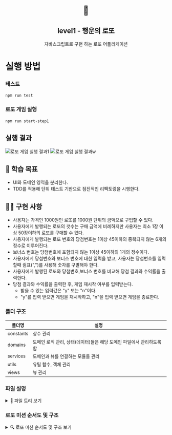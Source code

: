 <h1 align="middle">🎱</h1>
<h2 align="middle">level1 - 행운의 로또</h2>
<p align="middle">자바스크립트로 구현 하는 로또 어플리케이션</p>

# 실행 방법

### 테스트

```dash
npm run test
```

### 로또 게임 실행

```dash
npm run start-step1
```

## 실행 결과
<img src="https://github.com/BadaHertz52/javascript-lotto/assets/69838872/aadd6e49-7b40-4c99-bffd-d47847798597" alt="로또 게임 실행 결과1" width="300px" height="500px" />
<img src="https://github.com/BadaHertz52/javascript-lotto/assets/69838872/7a28bec2-b442-4bc7-b38e-ce54db8cd7e2" alt="로또 게임 실행 결과w" width="300px" height="500px"/>

## 🏫 학습 목표

- UI와 도메인 영역을 분리한다.
- TDD를 적용해 단위 테스트 기반으로 점진적인 리팩토링을 시행한다.

## 🏃‍♀️ 구현 사항

- 사용자는 가격인 1000원인 로또를 1000원 단위의 금액으로 구입할 수 있다.
- 사용자에게 발행되는 로또의 갯수는 구매 금액에 비례하지만 사용자는 최소 1장 이상 50장이하의 로또를 구매할 수 있다.
- 사용자에게 발행되는 로또 번호와 당첨번호는 1이상 45이하의 중복되지 않는 6개의 정수로 이루어진다.
- 보너스 번호는 당첨번호에 포함되지 않는 1이상 45이하의 1개의 정수이다.
- 사용자에게 당첨번호와 보너스 번호에 대한 입력을 받고, 사용자는 당첨번호를 입력할때 쉼표(",")를 사용해 숫자를 구별해야 한다.
- 사용자에게 발행된 로또와 당첨번호,보너스 번호를 비교해 당첨 결과와 수익률을 출력한다.
- 당첨 결과와 수익률을 출력한 후, 게임 재시작 여부를 입력받는다.
  - 받을 수 있는 입력값은 "y" 또는 "n"이다.
  - "y"를 입력 받으면 게임을 재시작하고, "n"을 입력 받으면 게임을 종료한다.

### 폴더 구조

| 폴더명    | 설명                                                                  |
| --------- | --------------------------------------------------------------------- |
| constants | 상수 관리                                                             |
| domains   | 도메인 로직 관리, 상태(데이터)들은 해당 도메인 파일에서 관리하도록 함 |
| services  | 도메인과 뷰를 연결하는 모듈들 관리                                    |
| utils     | 유틸 함수, 객체 관리                                                  |
| views     | 뷰 관리                                                               |

### 파일 설명

<details>
<summary>📜 파일 트리 보기</summary>
<div markdown="1">

```
src
 ┣ constants
 ┃ ┣ delimiters.js : 글자등을 구분할 때 사용되는 특수 문자 상수 관리
 ┃ ┣ index.js
 ┃ ┣ messages.js : 입출력 관련 상수 관리
 ┃ ┗ rules.js : 게임 룰에 관련 된 상수 관리
 ┣ domains
 ┃ ┣ Bonus.js : 보너스 번호에 대한 유효성 검사 및 로또 번호에 보너스 번호가 있는 지 여부를 확인하는 모듈
 ┃ ┣ GameRestartChecker.js : 게임 재시작 입력값에 대한 유효성 검사와 게임 재시작 여부를 확인하는 모듈
 ┃ ┣ index.js
 ┃ ┣ Lotto.js :로또 번호들에 대한 유효성 검사를 진행하고 유효한 로또 번호들을 관리하는 모듈
 ┃ ┣ LottoMachine.js : 구입 금액에 따른 로또들을 발행하고 구입금액과 발행된 로또들을 관리하는 모듈
 ┃ ┣ LottoNumber.js :한 개의 로또 번호에 대한 유효성 검사를 진행하고 유효한 로또 번호를 관리하는 모듈
 ┃ ┣ LottoResultsHelper.js : LottoMachine,WinningLotto,Bonus 모듈을 관리하는 상위 모듈로, 이들을 실행시켜서 발행된 로또 티켓 모두에 대한 당첨번호와 보너스 번호화의 일치 결과를 계산하는 모듈
 ┃ ┣ Statistics.js : 당첨 번호,보너스 번호와 발행된 로또 번호의 일치 여부 결과를 이용해 통계(등수별 일치 개수)와 수익률을 계산하는 모듈
 ┃ ┗ WinningLotto.js : 유효성 검사 유틸함수와 Lotto를 활용해 당첨 로또 번호들에 대한 유효성 검사를 진행하며 유효한 당첨 번호들 관리하하고 발행된 로또 티켓 한 장에 대한 당첨 번호와 보너스 번호를 비교하는 모듈
 ┣ services
 ┃ ┣ GameManager.js :LottoGame의 상위 모듈로, LottoGame를 실행 게임을 시작하고 GameRestartChecker를 통해 게임 재시작과 종료를 관리하는 모듈
 ┃ ┣ index.js
 ┃ ┣ InputController.js
 ┃ ┗ LottoGame.js :InputController와 LottoResultHelper,Statistics를 실행해 로또 게임을 진행하는 모듈로
 ┣ utils
 ┃ ┣ Console.js : 콘솔 입출력에 대한 모듈
 ┃ ┣ index.js
 ┃ ┣ RandomNumber.js :랜덤 숫자 생성하는 모듈
 ┃ ┗ validatorsUtils.js : 유효성 검사 시에 사용되는 유틸 함수들 관리
 ┣ views
 ┃ ┣ index.js
 ┃ ┣ InputView.js
 ┃ ┗ OutputView.js
 ┣ GameApp.js : 게임 실행 시,  GameManager을 실행 해 게임을 진행하는 모듈
 ┣ step1-index.js
 ┗ step2-index.js

```

</div>
</details>

### 로또 미션 순서도 및 구조

<details>
<summary>🔍 로또 미션 순서도 및 구조 보기</summary>
<div markdown="1">

<img src="./로또미션_순서도_구조.png" alt="로또 미션 순서도 및 구조">

</div>
</details>
